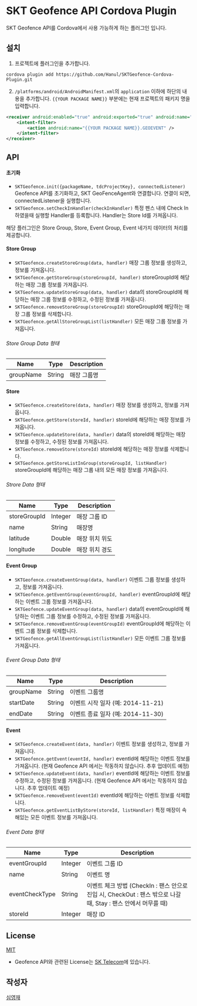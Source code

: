 # SKT Geofence API Cordova Plugin
SKT Geofence API를 Cordova에서 사용 가능하게 하는 플러그인 입니다.

## 설치
1. 프로젝트에 플러그인을 추가합니다.
```
cordova plugin add https://github.com/Hanul/SKTGeofence-Cordova-Plugin.git
```
2. `/platforms/android/AndroidManifest.xml`의 `application` 이하에 하단의 내용을 추가합니다. `{{YOUR PACKAGE NAME}}` 부분에는 현재 프로젝트의 패키지 명을 입력합니다.
```XML
<receiver android:enabled="true" android:exported="true" android:name="com.btncafe.cordova.SKTGeofence.SKTGeofenceServiceReceiver">
	<intent-filter>
    	<action android:name="{{YOUR PACKAGE NAME}}.GEOEVENT" />
    </intent-filter>
</receiver>
```

## API
#### 초기화
* `SKTGeofence.init({packageName, tdcProjectKey}, connectedListener)` Geofence API를 초기화하고, SKT GeoFenceAgent와 연결합니다. 연결이 되면, connectedListener을 실행합니다.
* `SKTGeofence.setCheckInHandler(checkInHandler)` 특정 펜스 내에 Check In 하였을때 실행할 Handler를 등록합니다. Handler는 Store Id를 가져옵니다.

해당 플러그인은 Store Group, Store, Event Group, Event 네가지 데이터의 처리를 제공합니다.
#### Store Group
* `SKTGeofence.createStoreGroup(data, handler)` 매장 그룹 정보를 생성하고, 정보를 가져옵니다.
* `SKTGeofence.getStoreGroup(storeGroupId, handler)` storeGroupId에 해당하는 매장 그룹 정보를 가져옵니다.
* `SKTGeofence.updateStoreGroup(data, handler)` data의 storeGroupId에 해당하는 매장 그룹 정보를 수정하고, 수정된 정보를 가져옵니다.
* `SKTGeofence.removeStoreGroup(storeGroupId)` storeGroupId에 해당하는 매장 그룹 정보를 삭제합니다.
* `SKTGeofence.getAllStoreGroupList(listHandler)` 모든 매장 그룹 정보를 가져옵니다.

###### Store Group Data 형태
| Name      | Type   | Description |
|-----------|--------|-------------|
| groupName | String | 매장 그룹명   |

#### Store
* `SKTGeofence.createStore(data, handler)` 매장 정보를 생성하고, 정보를 가져옵니다.
* `SKTGeofence.getStore(storeId, handler)` storeId에 해당하는 매장 정보를 가져옵니다.
* `SKTGeofence.updateStore(data, handler)` data의 storeId에 해당하는 매장 정보를 수정하고, 수정된 정보를 가져옵니다.
* `SKTGeofence.removeStore(storeId)` storeId에 해당하는 매장 정보를 삭제합니다.
* `SKTGeofence.getStoreListInGroup(storeGroupId, listHandler)` storeGroupId에 해당하는 매장 그룹 내의 모든 매장 정보를 가져옵니다.

###### Strore Data 형태
| Name         | Type    | Description  |
|--------------|---------|--------------|
| storeGroupId | Integer | 매장 그룹 ID  |
| name         | String  | 매장명        |
| latitude     | Double  | 매장 위치 위도 |
| longitude    | Double  | 매장 위치 경도 |

#### Event Group
* `SKTGeofence.createEventGroup(data, handler)` 이벤트 그룹 정보를 생성하고, 정보를 가져옵니다.
* `SKTGeofence.getEventGroup(eventGroupId, handler)` eventGroupId에 해당하는 이벤트 그룹 정보를 가져옵니다.
* `SKTGeofence.updateEventGroup(data, handler)` data의 eventGroupId에 해당하는 이벤트 그룹 정보를 수정하고, 수정된 정보를 가져옵니다.
* `SKTGeofence.removeEventGroup(eventGroupId)` eventGroupId에 해당하는 이벤트 그룹 정보를 삭제합니다.
* `SKTGeofence.getAllEventGroupList(listHandler)` 모든 이벤트 그룹 정보를 가져옵니다.

###### Event Group Data 형태
| Name      | Type   | Description |
|-----------|--------|-------------|
| groupName | String | 이벤트 그룹명   |
| startDate | String | 이벤트 시작 일자 (예: 2014-11-21)   |
| endDate   | String | 이벤트 종료 일자 (예: 2014-11-30) |

#### Event
* `SKTGeofence.createEvent(data, handler)` 이벤트 정보를 생성하고, 정보를 가져옵니다.
* `SKTGeofence.getEvent(eventId, handler)` eventId에 해당하는 이벤트 정보를 가져옵니다. (현재 Geofence API 에서는 작동하지 않습니다. 추후 업데이트 예정)
* `SKTGeofence.updateEvent(data, handler)` eventId에 해당하는 이벤트 정보를 수정하고, 수정된 정보를 가져옵니다. (현재 Geofence API 에서는 작동하지 않습니다. 추후 업데이트 예정)
* `SKTGeofence.removeEvent(eventId)` eventId에 해당하는 이벤트 정보를 삭제합니다.
* `SKTGeofence.getEventListByStore(storeId, listHandler)` 특정 매장이 속해있는 모든 이벤트 정보를 가져옵니다.

###### Event Data 형태
| Name           | Type    | Description  |
|----------------|---------|--------------|
| eventGroupId   | Integer | 이벤트 그룹 ID  |
| name           | String  | 이벤트 명        |
| eventCheckType | String  | 이벤트 체크 방법 (CheckIn : 팬스 안으로 진입 시, CheckOut : 팬스 밖으로 나갈 때, Stay : 팬스 안에서 머무를 때) |
| storeId        | Integer | 매장 ID        |

## License
[MIT](LICENSE)
* Geofence API와 관련된 License는 [SK Telecom](http://www.sktelecom.com)에 있습니다.

## 작성자
[심영재](https://github.com/Hanul)
